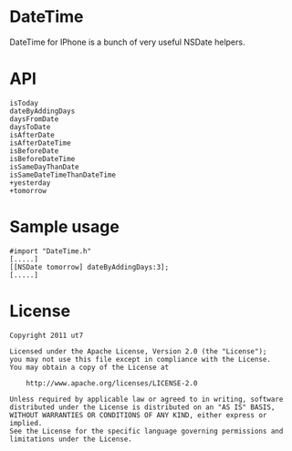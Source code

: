# DateTime
DateTime for IPhone is a bunch of very useful NSDate helpers.

# API
	isToday
	dateByAddingDays
	daysFromDate
	daysToDate
	isAfterDate
	isAfterDateTime
	isBeforeDate
	isBeforeDateTime
	isSameDayThanDate
	isSameDateTimeThanDateTime
	+yesterday
	+tomorrow

# Sample usage
	#import "DateTime.h"
	[.....]
	[[NSDate tomorrow] dateByAddingDays:3];
	[.....]
	
# License
	Copyright 2011 ut7

	Licensed under the Apache License, Version 2.0 (the "License");
	you may not use this file except in compliance with the License.
	You may obtain a copy of the License at

	    http://www.apache.org/licenses/LICENSE-2.0

	Unless required by applicable law or agreed to in writing, software
	distributed under the License is distributed on an "AS IS" BASIS,
	WITHOUT WARRANTIES OR CONDITIONS OF ANY KIND, either express or implied.
	See the License for the specific language governing permissions and
	limitations under the License.
